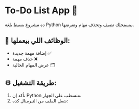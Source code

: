 # To-Do List App 📝

ده مشروع بسيط بلغة Python بيسمحلك تضيف وتحذف مهام وتعرضها.

## 📌 الوظائف اللي بيعملها:
- إضافة مهمة جديدة ✅
- حذف مهمة ❌
- عرض المهام الحالية 🗂

## ⚙️ طريقة التشغيل:
1. تأكد إن Python متسطب على الجهاز.
2. شغل الملف من التيرمنال كده:
